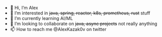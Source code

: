 - 👋 Hi, I’m Alex
- 👀 I’m interested in <s>java, spring, reactor, k8s, prometheus, rust</s> stuff
- 🌱 I’m currently learning AI/ML
- 💞️ I’m looking to collaborate on <s>java, async projects</s> not really anything
- 📫 How to reach me @AlexKazak0v on twitter

<!---
angry-cellophane/angry-cellophane is a ✨ special ✨ repository because its `README.md` (this file) appears on your GitHub profile.
You can click the Preview link to take a look at your changes.
--->
